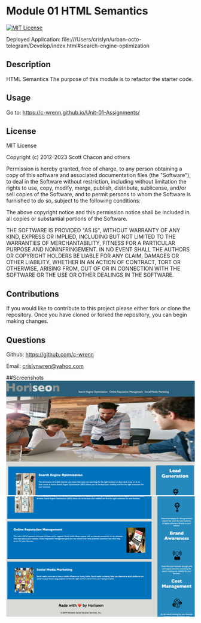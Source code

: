 # Module 01 HTML Semantics

[![MIT License](https://img.shields.io/badge/License-MIT-blue.svg)](https://opensource.org/licenses/MIT)

Deployed Application: file:///Users/crislyn/urban-octo-telegram/Develop/index.html#search-engine-optimization

## Description
HTML Semantics
The purpose of this module is to refactor the starter code.

## Usage

Go to: https://c-wrenn.github.io/Unit-01-Assignments/

## License

MIT License

Copyright (c) 2012-2023 Scott Chacon and others

Permission is hereby granted, free of charge, to any person obtaining
a copy of this software and associated documentation files (the
"Software"), to deal in the Software without restriction, including
without limitation the rights to use, copy, modify, merge, publish,
distribute, sublicense, and/or sell copies of the Software, and to
permit persons to whom the Software is furnished to do so, subject to
the following conditions:

The above copyright notice and this permission notice shall be
included in all copies or substantial portions of the Software.

THE SOFTWARE IS PROVIDED "AS IS", WITHOUT WARRANTY OF ANY KIND,
EXPRESS OR IMPLIED, INCLUDING BUT NOT LIMITED TO THE WARRANTIES OF
MERCHANTABILITY, FITNESS FOR A PARTICULAR PURPOSE AND
NONINFRINGEMENT. IN NO EVENT SHALL THE AUTHORS OR COPYRIGHT HOLDERS BE
LIABLE FOR ANY CLAIM, DAMAGES OR OTHER LIABILITY, WHETHER IN AN ACTION
OF CONTRACT, TORT OR OTHERWISE, ARISING FROM, OUT OF OR IN CONNECTION
WITH THE SOFTWARE OR THE USE OR OTHER DEALINGS IN THE SOFTWARE.

## Contributions
If you would like to contribute to this project please either fork or clone the repository. Once you have cloned or forked the repository, you can begin making changes.


## Questions
Github: https://github.com/c-wrenn

Email: crislynwren@yahoo.com

##Screenshots
![Front Page](image-3.png)
![Front Page Bottom](image-4.png)